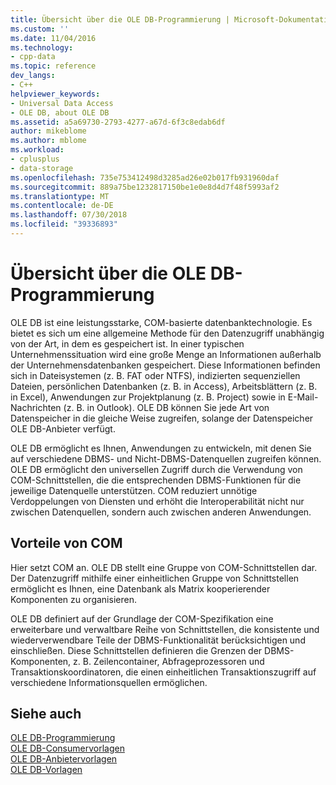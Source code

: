 ```yaml
---
title: Übersicht über die OLE DB-Programmierung | Microsoft-Dokumentation
ms.custom: ''
ms.date: 11/04/2016
ms.technology:
- cpp-data
ms.topic: reference
dev_langs:
- C++
helpviewer_keywords:
- Universal Data Access
- OLE DB, about OLE DB
ms.assetid: a5a69730-2793-4277-a67d-6f3c8edab6df
author: mikeblome
ms.author: mblome
ms.workload:
- cplusplus
- data-storage
ms.openlocfilehash: 735e753412498d3285ad26e02b017fb931960daf
ms.sourcegitcommit: 889a75be1232817150be1e0e8d4d7f48f5993af2
ms.translationtype: MT
ms.contentlocale: de-DE
ms.lasthandoff: 07/30/2018
ms.locfileid: "39336893"
---
```

# <a name="ole-db-programming-overview"></a>Übersicht über die OLE DB-Programmierung
OLE DB ist eine leistungsstarke, COM-basierte datenbanktechnologie. Es bietet es sich um eine allgemeine Methode für den Datenzugriff unabhängig von der Art, in dem es gespeichert ist. In einer typischen Unternehmenssituation wird eine große Menge an Informationen außerhalb der Unternehmensdatenbanken gespeichert. Diese Informationen befinden sich in Dateisystemen (z. B. FAT oder NTFS), indizierten sequenziellen Dateien, persönlichen Datenbanken (z. B. in Access), Arbeitsblättern (z. B. in Excel), Anwendungen zur Projektplanung (z. B. Project) sowie in E-Mail-Nachrichten (z. B. in Outlook). OLE DB können Sie jede Art von Datenspeicher in die gleiche Weise zugreifen, solange der Datenspeicher OLE DB-Anbieter verfügt.
  
 OLE DB ermöglicht es Ihnen, Anwendungen zu entwickeln, mit denen Sie auf verschiedene DBMS- und Nicht-DBMS-Datenquellen zugreifen können. OLE DB ermöglicht den universellen Zugriff durch die Verwendung von COM-Schnittstellen, die die entsprechenden DBMS-Funktionen für die jeweilige Datenquelle unterstützen. COM reduziert unnötige Verdoppelungen von Diensten und erhöht die Interoperabilität nicht nur zwischen Datenquellen, sondern auch zwischen anderen Anwendungen.  
  
## <a name="benefits-of-com"></a>Vorteile von COM  
 Hier setzt COM an. OLE DB stellt eine Gruppe von COM-Schnittstellen dar. Der Datenzugriff mithilfe einer einheitlichen Gruppe von Schnittstellen ermöglicht es Ihnen, eine Datenbank als Matrix kooperierender Komponenten zu organisieren.  
  
 OLE DB definiert auf der Grundlage der COM-Spezifikation eine erweiterbare und verwaltbare Reihe von Schnittstellen, die konsistente und wiederverwendbare Teile der DBMS-Funktionalität berücksichtigen und einschließen. Diese Schnittstellen definieren die Grenzen der DBMS-Komponenten, z. B. Zeilencontainer, Abfrageprozessoren und Transaktionskoordinatoren, die einen einheitlichen Transaktionszugriff auf verschiedene Informationsquellen ermöglichen.  
 
## <a name="see-also"></a>Siehe auch  
 [OLE DB-Programmierung](../../data/oledb/ole-db-programming.md)   
 [OLE DB-Consumervorlagen](../../data/oledb/ole-db-consumer-templates-cpp.md)   
 [OLE DB-Anbietervorlagen](../../data/oledb/ole-db-provider-templates-cpp.md)   
 [OLE DB-Vorlagen](../../data/oledb/ole-db-templates.md)